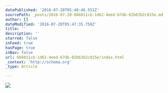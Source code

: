 ```yaml
---
datePublished: '2016-07-20T05:48:46.551Z'
sourcePath: _posts/2016-07-20-666811cb-1d62-4eed-b7db-02b63b2c815e.md
author: []
dateModified: '2016-07-20T05:47:35.758Z'
title: ''
description: ''
starred: false
inFeed: true
hasPage: true
inNav: false
url: 666811cb-1d62-4eed-b7db-02b63b2c815e/index.html
_context: 'http://schema.org'
_type: Article

---
```

![](https://the-grid-user-content.s3-us-west-2.amazonaws.com/11df4466-9f23-411c-8b6b-d98f3bf2cdde.jpg)